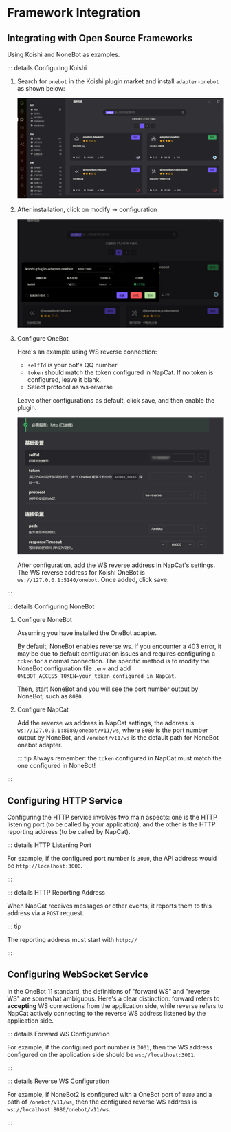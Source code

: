 # Framework Integration

## Integrating with Open Source Frameworks

Using Koishi and NoneBot as examples.

::: details Configuring Koishi

1. Search for `onebot` in the Koishi plugin market and install `adapter-onebot` as shown below:

    ![koishi-install-onebot](../../asset/img/configuration/koishi-install-onebot.png)

2. After installation, click on modify → configuration

    ![koishi-onebot-go-setting](../../asset/img/configuration/koishi-onebot-go-setting.png)

3. Configure OneBot

    Here's an example using WS reverse connection:
   - `selfId` is your bot's QQ number
   - `token` should match the token configured in NapCat. If no token is configured, leave it blank.
   - Select protocol as ws-reverse

    Leave other configurations as default, click save, and then enable the plugin.

    ![koishi-onebot-setting](../../asset/img/configuration/koishi-onebot-setting.png)

    After configuration, add the WS reverse address in NapCat's settings. The WS reverse address for Koishi OneBot is `ws://127.0.0.1:5140/onebot`. Once added, click save.

:::

::: details Configuring NoneBot

1. Configure NoneBot

    Assuming you have installed the OneBot adapter.

    By default, NoneBot enables reverse ws. If you encounter a 403 error, it may be due to default configuration issues and requires configuring a `token` for a normal connection. The specific method is to modify the NoneBot configuration file `.env` and add `ONEBOT_ACCESS_TOKEN=your_token_configured_in_NapCat`.

    Then, start NoneBot and you will see the port number output by NoneBot, such as `8080`.

2. Configure NapCat

    Add the reverse ws address in NapCat settings, the address is `ws://127.0.0.1:8080/onebot/v11/ws`, where `8080` is the port number output by NoneBot, and `/onebot/v11/ws` is the default path for NoneBot onebot adapter.

    ::: tip
    Always remember: the `token` configured in NapCat must match the one configured in NoneBot!

:::

## Configuring HTTP Service

Configuring the HTTP service involves two main aspects: one is the HTTP listening port (to be called by your application), and the other is the HTTP reporting address (to be called by NapCat).

::: details HTTP Listening Port

For example, if the configured port number is `3000`, the API address would be `http://localhost:3000`.

:::

::: details HTTP Reporting Address

When NapCat receives messages or other events, it reports them to this address via a `POST` request.

::: tip

The reporting address must start with `http://`

:::

## Configuring WebSocket Service

In the OneBot 11 standard, the definitions of "forward WS" and "reverse WS" are somewhat ambiguous. Here's a clear distinction: forward refers to **accepting** WS connections from the application side, while reverse refers to NapCat actively connecting to the reverse WS address listened by the application side.

::: details Forward WS Configuration

For example, if the configured port number is `3001`, then the WS address configured on the application side should be `ws://localhost:3001`.

:::

::: details Reverse WS Configuration

For example, if NoneBot2 is configured with a OneBot port of `8080` and a path of `/onebot/v11/ws`, then the configured reverse WS address is `ws://localhost:8080/onebot/v11/ws`.

:::
